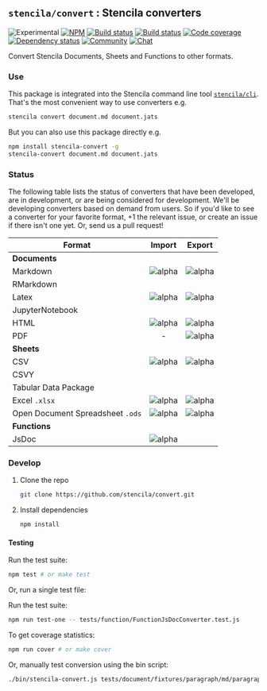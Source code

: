 ## `stencila/convert` : Stencila converters

![Experimental](https://img.shields.io/badge/stability-experimental-orange.svg)
[![NPM](http://img.shields.io/npm/v/stencila-convert.svg?style=flat)](https://www.npmjs.com/package/stencila-convert)
[![Build status](https://travis-ci.org/stencila/convert.svg?branch=master)](https://travis-ci.org/stencila/convert)
[![Build status](https://ci.appveyor.com/api/projects/status/f1hx694pxm0fyqni?svg=true)](https://ci.appveyor.com/project/nokome/convert)
[![Code coverage](https://codecov.io/gh/stencila/convert/branch/master/graph/badge.svg)](https://codecov.io/gh/stencila/convert)
[![Dependency status](https://david-dm.org/stencila/convert.svg)](https://david-dm.org/stencila/convert)
[![Community](https://img.shields.io/badge/join-community-green.svg)](https://community.stenci.la)
[![Chat](https://badges.gitter.im/stencila/stencila.svg)](https://gitter.im/stencila/stencila)

Convert Stencila Documents, Sheets and Functions to other formats.

### Use

This package is integrated into the Stencila command line tool [`stencila/cli`](https://github.com/stencila/cli). That's the most convenient way to use converters e.g.

```bash
stencila convert document.md document.jats
```

But you can also use this package directly e.g.

```bash
npm install stencila-convert -g
stencila-convert document.md document.jats
```

### Status

The following table lists the status of converters that have been developed, are in development, or are being considered for development. We'll be developing converters based on demand from users. So if you'd like to see a converter for your favorite format, +1 the relevant issue, or create an issue if there isn't one yet. Or, send us a pull request!

Format          | Import                                                           | Export
--------------- | :--------------------------------------------------------------: | :--------------------------------------------------------------:
**Documents**   |                                                                  |
Markdown        |![alpha](https://img.shields.io/badge/status-alpha-red.svg)       |![alpha](https://img.shields.io/badge/status-alpha-red.svg)
RMarkdown       |                                                                  |
Latex           |![alpha](https://img.shields.io/badge/status-alpha-red.svg)       |![alpha](https://img.shields.io/badge/status-alpha-red.svg)
JupyterNotebook |                                                                  |
HTML            |![alpha](https://img.shields.io/badge/status-alpha-red.svg)       |![alpha](https://img.shields.io/badge/status-alpha-red.svg)
PDF             |-                                                                 |![alpha](https://img.shields.io/badge/status-alpha-red.svg)
**Sheets**      |                                                                  |
CSV             |![alpha](https://img.shields.io/badge/status-alpha-red.svg)       |![alpha](https://img.shields.io/badge/status-alpha-red.svg)
CSVY            |                                                                  |
Tabular Data Package |                                                             |
Excel `.xlsx`   |![alpha](https://img.shields.io/badge/status-alpha-red.svg)       |![alpha](https://img.shields.io/badge/status-alpha-red.svg)
Open Document Spreadsheet `.ods`|![alpha](https://img.shields.io/badge/status-alpha-red.svg)|![alpha](https://img.shields.io/badge/status-alpha-red.svg)
**Functions**   |                                                                  |
JsDoc           | ![alpha](https://img.shields.io/badge/status-alpha-red.svg)      |


### Develop

1. Clone the repo

    ```bash
    git clone https://github.com/stencila/convert.git
    ```

2. Install dependencies

    ```bash
    npm install
    ```

#### Testing

Run the test suite:

```bash
npm test # or make test
```

Or, run a single test file:

Run the test suite:

```bash
npm run test-one -- tests/function/FunctionJsDocConverter.test.js
```

To get coverage statistics:

```bash
npm run cover # or make cover
```

Or, manually test conversion using the bin script:

```bash
./bin/stencila-convert.js tests/document/fixtures/paragraph/md/paragraph.md temp.pdf
```

